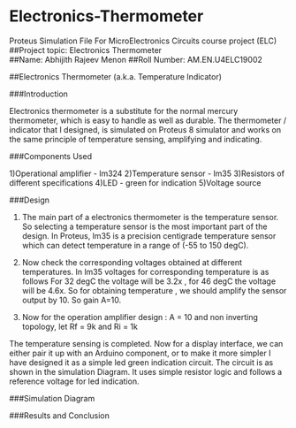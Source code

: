 # Electronics-Thermometer
Proteus Simulation File For MicroElectronics Circuits course project (ELC)
##Project topic: Electronics Thermometer  
##Name: Abhijith Rajeev Menon
##Roll Number: AM.EN.U4ELC19002

##Electronics Thermometer
(a.k.a. Temperature Indicator)

###Introduction 

Electronics thermometer is a substitute for the normal mercury thermometer, which is easy to handle as well as durable. The thermometer / indicator that I designed, is simulated on Proteus 8 simulator and works on the same principle of temperature sensing, amplifying and indicating.

###Components Used

1)Operational amplifier - lm324 
2)Temperature sensor - lm35 
3)Resistors of different specifications
4)LED - green for indication 
5)Voltage source 


###Design

1) The main part of a electronics thermometer is the temperature sensor. So 	selecting a temperature sensor is the most important part of the design. In Proteus, 	lm35 is a precision centigrade temperature sensor which can detect temperature in 	a range of (-55 to 150 degC). 

2) Now check the corresponding voltages obtained at different temperatures. In 		lm35 voltages for corresponding temperature is as follows 
For 32 degC the voltage will be 3.2x , for 46 degC the voltage will be 4.6x. So for 	obtaining temperature , we should amplify the sensor output by 10. So gain 	A=10.

3) Now for the operation amplifier design :
 A = 10 and non inverting topology, let Rf = 9k and Ri = 1k 

The temperature sensing is completed. Now for a display interface, we can either pair it up with an Arduino component, or to make it more simpler I have designed it as a simple led green indication circuit. The circuit is as shown in the simulation Diagram. It uses simple resistor logic and follows a reference voltage for led indication. 






###Simulation Diagram








###Results and Conclusion

